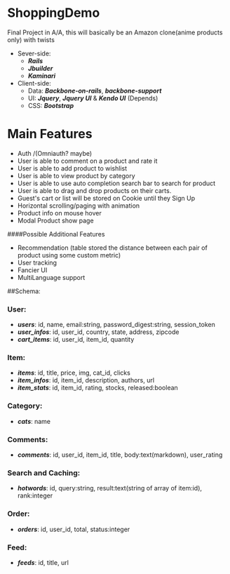 ShoppingDemo
============

Final Project in A/A, this will basically be an Amazon clone(anime products only) with twists


* Sever-side: 
    + **_Rails_**
    + **_Jbuilder_**
    + **_Kaminari_**
* Client-side: 
    + Data: **_Backbone-on-rails_**, **_backbone-support_**
    + UI:  **_Jquery_**, **_Jquery UI_** & **_Kendo UI_** (Depends)
    + CSS: **_Bootstrap_**

Main Features
========
  * Auth /(Omniauth? maybe)
  * User is able to comment on a product and rate it
  * User is able to add product to wishlist
  * User is able to view product by category
  * User is able to use auto completion search bar to search for product
  * User is able to drag and drop products on their carts. 
  * Guest's cart or list will be stored on Cookie until they Sign Up
  * Horizontal scrolling/paging with animation 
  * Product info on mouse hover
  * Modal Product show page

####Possible Additional Features
  * Recommendation (table stored the distance between each pair of product using some custom metric)
  * User tracking
  * Fancier UI
  * MultiLanguage support

##Schema:
### User:
  * **_users_**: id, name, email:string, password_digest:string, session\_token
  * **_user\_infos_**: id, user\_id, country, state, address, zipcode
  * **_cart\_items_**: id, user\_id, item\_id, quantity

### Item:
  * **_items_**: id, title, price, img, cat\_id, clicks
  * **_item\_infos_**: id, item\_id, description, authors, url
  * **_item\_stats_**: id, item\_id, rating, stocks, released:boolean

### Category:
  * **_cats_**: name

### Comments:
 * **_comments_**: id, user\_id, item\_id, title, body:text(markdown), user\_rating

### Search and Caching:
* **_hotwords_**: id, query:string, result:text(string of array of item:id), rank:integer

### Order:
* **_orders_**: id, user\_id, total, status:integer 


### Feed:
* **_feeds_**: id, title, url



